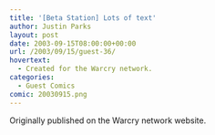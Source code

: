 ```yaml
---
title: '[Beta Station] Lots of text'
author: Justin Parks
layout: post
date: 2003-09-15T08:00:00+00:00
url: /2003/09/15/guest-36/
hovertext:
  - Created for the Warcry network.
categories:
  - Guest Comics
comic: 20030915.png
---
```

Originally published on the Warcry network website.